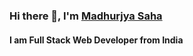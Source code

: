### Hi there 👋, I'm [Madhurjya Saha](https://www.linkedin.com/in/madhurjya-saha-32476421a/)
#### I am Full Stack Web Developer from India





